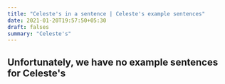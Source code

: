 ```yaml
---
title: "Celeste's in a sentence | Celeste's example sentences"
date: 2021-01-20T19:57:50+05:30
draft: falses
summary: "Celeste's"
---
```

## Unfortunately, we have no example sentences for Celeste's                 
